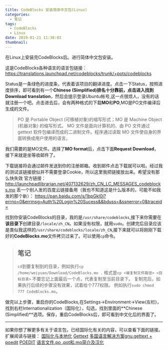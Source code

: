 ```yaml
---
title: CodeBlocks 安装简体中文包(Linux)
categories:
  - 笔记
tags:
  - CodeBlocks
  - Linux
date: 2019-01-21 11:38:03
thumbnail:
---
```



在Linux上安装完CodeBlocks后。进行简体中文包安装。

<!--more-->

这是CodeBlocks各种语言的语言包链接：
https://translations.launchpad.net/codeblocks/trunk/+pots/codeblocks

Status是一条绿色的进度条，代表着该项目的翻译进度。点击一下Status，按照进度排序，即可看到有一个**Chinese (Simplified)**排名十分靠前，点击进入找到**Download translation**，然后会提示登录Ubuntu帐号,这一点很烦人，没有的话就注册一个吧。点击进去后，会有两种格式的下载**MO**和**PO**,MO是PO文件编译后生成的文件。

>PO 是 Portable Object (可移植对象)的缩写形式；MO 是 Machine Object (机器对象) 的缩写形式。
>MO 文件是面向计算机的、由 PO 文件通过 gettext 软件包编译而成的二进制文件。程序通过读取 MO 文件使自身的界面转换成用户使用的语言。

我们需要的是MO文件。选择了**MO format**后，点击下面**Request Download**，接下来就是坐等收邮件了。

下载链接将会通过邮件发送到你的注册邮箱。收到邮件点击下载就可以啦。经过我的测试该链接貌似并不需要登录Cookie，所以这里我把链接放出来。希望没有那么快失效
官方链接：
http://launchpadlibrarian.net/407132629/zh_CN_LC_MESSAGES_codeblocks.mo
丢一个别人发的百度云链接备用（我也不知道这是什么版本的，可能不如我发的那个新）：
https://pan.baidu.com/s/1bpGkl0j?errno=0&errmsg=Auth%20Login%20Sucess&&bduss=&ssnerror=0&traceid=

找到你安装CodeBlocks的目录，我的是`/usr/share/codeblocks`,接下来你需要在**该目录下**创建目录`/locale/zh_CN`。如果没有权限，就用`sudo`。创建完后目录应该是类似我这样的`/usr/share/codeblocks/locale/zh_CN`,接下来就可以将刚刚下载好的**CodeBlocks.mo**文件拷贝过来了。可以使用`cp`命令。
> ## 笔记
> `cd`到要复制到的目录，例如执行`cp /home/weiyuan/Download/CodeBlocks.mo .`
>格式是`cp <被复制文件路径> <目标目录>`
>不要忘记上面最后一个点，代表复制至当前目录下。
复制完后，如果执行后续的步骤没有效果，试着给个777权限。
例如执行`sudo chmod 777 CodeBlocks.mo`。

做完以上步骤，重启你的CodeBlocks,在Settings->Environment->View(左栏)，找到右栏Internationalization（国际化），勾选，找到里面的**Chinese (Simplified)**选项。保存，重启CodeBlocks后，即可看到中文化后的界面了。

---
如果你想了解更多有关于语言包，已经国际化有关的内容，可以查看下面的链接。
扩展阅读与链接：
[国际化与本地化](https://zh.wikipedia.org/wiki/%E5%9B%BD%E9%99%85%E5%8C%96%E4%B8%8E%E6%9C%AC%E5%9C%B0%E5%8C%96)
[Gettext](https://zh.wikipedia.org/wiki/Gettext)
[多国语言解决方案gnu.gettext + poedit](https://www.cnblogs.com/hont/p/5129806.html)
[POEDIT](https://poedit.net/)
[语言文件.po .pot和.mo简介及汉化](http://blog.51cto.com/xxstar/1940854)